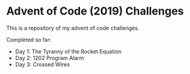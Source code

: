 # Advent of Code (2019) Challenges

This is a repository of my advent of code challenges.

Completed so far:
- Day 1: The Tyranny of the Rocket Equation
- Day 2: 1202 Program Alarm
- Day 3: Crossed Wires